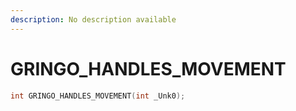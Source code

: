 ```yaml
---
description: No description available 
---
```


# GRINGO_HANDLES_MOVEMENT

```cpp
int GRINGO_HANDLES_MOVEMENT(int _Unk0);
```